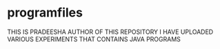 # programfiles
THIS IS PRADEESHA AUTHOR OF THIS REPOSITORY
I HAVE UPLOADED VARIOUS EXPERIMENTS THAT CONTAINS JAVA PROGRAMS 
